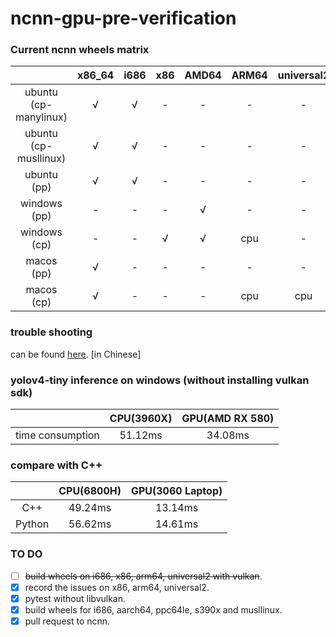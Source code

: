 

# ncnn-gpu-pre-verification

### Current ncnn wheels matrix 

|                       | x86_64 | i686 | x86  | AMD64 | ARM64 | universal2 | aarch64 | ppc64le | s390x |
| :-------------------: | :----: | :--: | :--: | :---: | :---: | :--------: | :-------: | :-------: | :----: |
| ubuntu (cp-manylinux) |   √    |  √   |  -   |   -   |   -   |     -      | √ | √ | √ |
| ubuntu (cp-musllinux) |   √    |  √   |  -   |   -   |   -   |     -      | √ | √ | √ |
|      ubuntu (pp)      |   √    |  √   |  -   |   -   |   -   |     -      | √ | - | - |
|     windows (pp)      |   -    |  -   |  -   |   √   |   -   |     -      | - | - | - |
|     windows (cp)      |   -    |  -   | √ |   √   |  cpu  |     -      | - | - | - |
|      macos (pp)       |   √    |  -   |  -   |   -   |   -   |     -      | - | - | - |
|      macos (cp)       |   √    |  -   |  -   |   -   |  cpu  |    cpu     | - | - | - |

### trouble shooting

can be found [here](https://github.com/Hideousmon/ncnn-gpu-pre-verification/blob/main/troubleshooting.md). [in Chinese]

### yolov4-tiny inference on windows  (without installing vulkan sdk)

|                  | CPU(3960X) | GPU(AMD RX 580) |
| :--------------: | :--------: | :-------------: |
| time consumption |  51.12ms   |     34.08ms     |

### compare with C++

|        | CPU(6800H) | GPU(3060 Laptop) |
| :----: | :--------: | :--------------: |
|  C++   |  49.24ms   |     13.14ms      |
| Python |  56.62ms   |     14.61ms      |

### TO DO

- [ ] ~~build wheels on i686, x86, arm64, universal2 with vulkan~~.
- [x] record the issues on x86, arm64, universal2.
- [x] pytest without libvulkan.
- [x] build wheels for i686, aarch64, ppc64le, s390x and musllinux.
- [x] pull request to ncnn.
